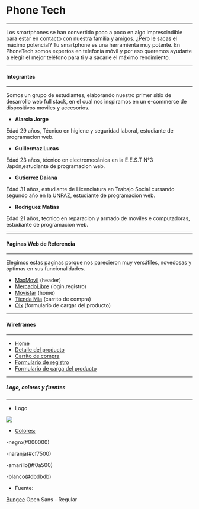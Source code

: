 # Phone Tech

------------

Los smartphones se han convertido poco a poco en algo imprescindible para estar en contacto con nuestra familia y amigos. ¿Pero le sacas el máximo potencial? Tu smartphone es una herramienta muy potente. En PhoneTech somos expertos en telefonía móvil y por eso queremos ayudarte a elegir el mejor teléfono para ti y a sacarle el máximo rendimiento.

------------

#### Integrantes

------------


Somos un grupo de estudiantes, elaborando nuestro primer sitio de desarrollo web full stack, en el cual nos inspiramos en un e-commerce de  dispositivos moviles y accesorios.

- **Alarcia Jorge**

Edad 29 años, Técnico en higiene y seguridad laboral, estudiante de programacion web.

- **Guillermaz  Lucas**

Edad 23 años, técnico en electromecánica en la E.E.S.T N°3 Japón,estudiante de programacion web.
- **Gutierrez Daiana**

Edad 31 años, estudiante de Licenciatura en Trabajo Social cursando segundo año en la UNPAZ, estudiante de programacion web.

- **Rodriguez Matias**

Edad 21 años, tecnico en reparacion y armado de moviles e computadoras, estudiante de programacion web.

------------

#### Paginas Web de Referencia

------------
Elegimos estas paginas porque nos parecieron muy versátiles, novedosas y  óptimas en sus funcionalidades.


- [MaxMovil](https://www.maxmovil.com/es/ "MaxMovil") (header)
- [MercadoLibre](https://www.mercadolibre.com.ar "MercadoLibre") (login,registro)
- [Movistar](https://tienda.movistar.com.ar "Movistar") (home)
- [Tienda Mia](https://tiendamia.com/ar/ "Tienda Mia") (carrito de compra)
- [Olx](https://www.olx.com.ar "Olx") (formulario de cargar del producto)




------------

#### Wireframes

------------

- [Home](https://github.com/Lucas2259/grupo_2_PhoneTech/blob/master/wireframes/home.png)
- [Detalle del producto](https://github.com/Lucas2259/grupo_2_PhoneTech/blob/master/wireframes/detalle%20de%20compra.png)
- [Carrito de compra](https://github.com/Lucas2259/grupo_2_PhoneTech/blob/master/wireframes/carrito%20de%20compra.jpg)
- [Formulario de registro](https://github.com/Lucas2259/grupo_2_PhoneTech/blob/master/wireframes/login.png)
- [Formulario de carga del producto](https://github.com/Lucas2259/grupo_2_PhoneTech/blob/master/wireframes/formularioCargaAdmin.png)

------------

##### Logo, colores  y fuentes

------------
- Logo

![](https://trello-attachments.s3.amazonaws.com/5f1a12ab2fdeeb282954e0af/198x198/da091c7098144a939c239e8c7ae5c45a/Logo.jpg)
- [Colores:](https://colorhunt.co/palette/179398)

-negro(#000000)

-naranja(#cf7500)

-amarillo(#f0a500)

-blanco(#dbdbdb)

- Fuente:

[Bungee](https://fonts.google.com/specimen/Bungee?query=Bungee)
Open Sans - Regular
